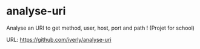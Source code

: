 # analyse-uri
Analyse an URI to get method, user, host, port and path ! (Projet for school)

URL: https://github.com/iverly/analyse-uri
